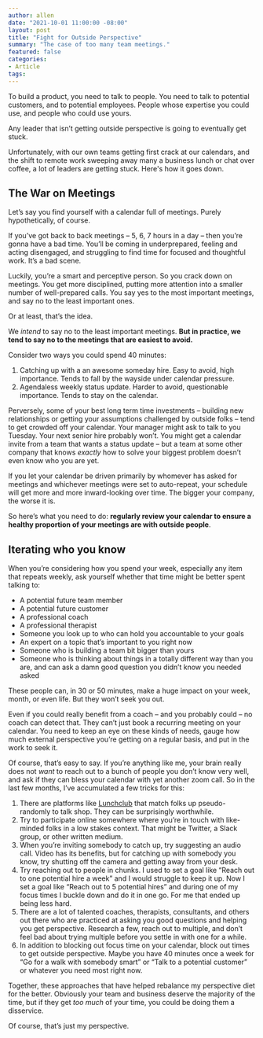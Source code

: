 ```yaml
---
author: allen
date: "2021-10-01 11:00:00 -08:00"
layout: post
title: "Fight for Outside Perspective"
summary: "The case of too many team meetings."
featured: false
categories:
- Article
tags:
---
```


To build a product, you need to talk to people. You need to talk to potential customers, and to potential employees. People whose expertise you could use, and people who could use yours.

Any leader that isn’t getting outside perspective is going to eventually get stuck.

Unfortunately, with our own teams getting first crack at our calendars, and the shift to remote work sweeping away many a business lunch or chat over coffee, a lot of leaders are getting stuck. Here's how it goes down.

## The War on Meetings
Let’s say you find yourself with a calendar full of meetings. Purely hypothetically, of course.

If you’ve got back to back meetings – 5, 6, 7 hours in a day – then you’re gonna have a bad time. You’ll be coming in underprepared, feeling and acting disengaged, and struggling to find time for focused and thoughtful work. It’s a bad scene.

Luckily, you’re a smart and perceptive person. So you crack down on meetings. You get more disciplined, putting more attention into a smaller number of well-prepared calls. You say yes to the most important meetings, and say no to the least important ones.

Or at least, that’s the idea.

We *intend* to say no to the least important meetings. **But in practice, we tend to say no to the meetings that are easiest to avoid.**

Consider two ways you could spend 40 minutes:

1. Catching up with a an awesome someday hire. Easy to avoid, high importance. Tends to fall by the wayside under calendar pressure.
2. Agendaless weekly status update. Harder to avoid, questionable importance. Tends to stay on the calendar.

Perversely, some of your best long term time investments – building new relationships or getting your assumptions challenged by outside folks – tend to get crowded off your calendar. Your manager might ask to talk to you Tuesday. Your next senior hire probably won’t. You might get a calendar invite from a team that wants a status update – but a team at some other company that knows *exactly* how to solve your biggest problem doesn’t even know who you are yet.

If you let your calendar be driven primarily by whomever has asked for meetings and whichever meetings were set to auto-repeat, your schedule will get more and more inward-looking over time. The bigger your company, the worse it is.

So here’s what you need to do: **regularly review your calendar to ensure a healthy proportion of your meetings are with outside people**.

## Iterating who you know

When you’re considering how you spend your week, especially any item that repeats weekly, ask yourself whether that time might be better spent talking to:

- A potential future team member
- A potential future customer
- A professional coach
- A professional therapist
- Someone you look up to who can hold you accountable to your goals
- An expert on a topic that’s important to you right now
- Someone who is building a team bit bigger than yours
- Someone who is thinking about things in a totally different way than you are, and can ask a damn good question you didn’t know you needed asked

These people can, in 30 or 50 minutes, make a huge impact on your week, month, or even life. But they won’t seek you out.

Even if you could really benefit from a coach – and you probably could – no coach can detect that. They can’t just book a recurring meeting on your calendar. You need to keep an eye on these kinds of needs, gauge how much external perspective you’re getting on a regular basis, and put in the work to seek it.

Of course, that’s easy to say. If you’re anything like me, your brain really does not *want* to reach out to a bunch of people you don’t know very well, and ask if they can bless your calendar with yet another zoom call. So in the last few months, I’ve accumulated a few tricks for this:

1. There are platforms like [Lunchclub](https://lunchclub.com/?invite_code=allenp4) that match folks up pseudo-randomly to talk shop. They can be surprisingly worthwhile.
2. Try to participate online somewhere where you’re in touch with like-minded folks in a low stakes context. That might be Twitter, a Slack group, or other written medium.
3. When you’re inviting somebody to catch up, try suggesting an audio call. Video has its benefits, but for catching up with somebody you know, try shutting off the camera and getting away from your desk.
4. Try reaching out to people in chunks. I used to set a goal like “Reach out to one potential hire a week” and I would struggle to keep it up. Now I set a goal like “Reach out to 5 potential hires” and during one of my focus times I buckle down and do it in one go. For me that ended up being less hard.
5. There are a lot of talented coaches, therapists, consultants, and others out there who are practiced at asking you good questions and helping you get perspective. Research a few, reach out to multiple, and don’t feel bad about trying multiple before you settle in with one for a while.
6. In addition to blocking out focus time on your calendar, block out times to get outside perspective. Maybe you have 40 minutes once a week for “Go for a walk with somebody smart” or “Talk to a potential customer” or whatever you need most right now.

Together, these approaches that have helped rebalance my perspective diet for the better. Obviously your team and business deserve the majority of the time, but if they get *too much* of your time, you could be doing them a disservice.

Of course, that’s just my perspective.